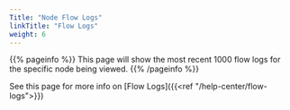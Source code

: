 ```yaml
---
Title: "Node Flow Logs"
linkTitle: "Flow Logs"
weight: 6
---
```


{{% pageinfo %}}
This page will show the most recent 1000 flow logs for the specific node being viewed.
{{% /pageinfo %}}

See this page for more info on [Flow Logs]({{<ref "/help-center/flow-logs">}})